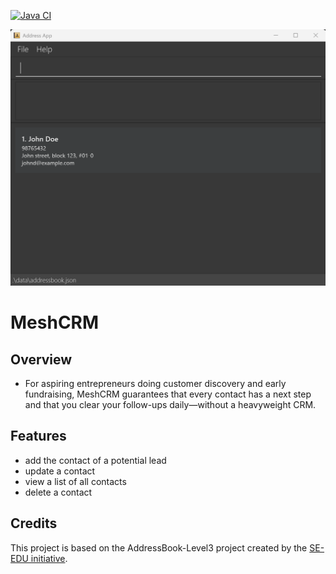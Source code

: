 [![Java CI](https://github.com/AY2526S1-CS2103T-W12-3a/tp/actions/workflows/gradle.yml/badge.svg)](https://github.com/AY2526S1-CS2103T-W12-3a/tp/actions/workflows/gradle.yml)

![Ui](docs/images/Ui.png)

# MeshCRM
## Overview
- For aspiring entrepreneurs doing customer discovery and early fundraising, MeshCRM guarantees that every contact has a next step and that you clear your follow-ups daily—without a heavyweight CRM.

## Features
- add the contact of a potential lead
- update a contact
- view a list of all contacts
- delete a contact

## Credits
This project is based on the AddressBook-Level3 project created by the [SE-EDU initiative](https://se-education.org).